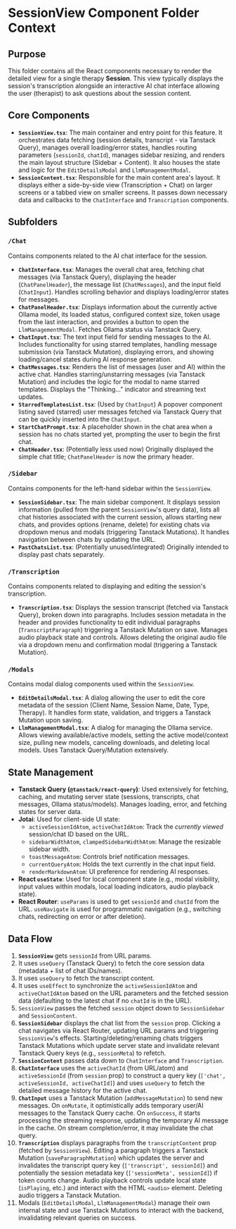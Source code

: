 # SessionView Component Folder Context

## Purpose

This folder contains all the React components necessary to render the detailed view for a single therapy **Session**. This view typically displays the session's transcription alongside an interactive AI chat interface allowing the user (therapist) to ask questions about the session content.

## Core Components

*   **`SessionView.tsx`**: The main container and entry point for this feature. It orchestrates data fetching (session details, transcript - via Tanstack Query), manages overall loading/error states, handles routing parameters (`sessionId`, `chatId`), manages sidebar resizing, and renders the main layout structure (Sidebar + Content). It also houses the state and logic for the `EditDetailsModal` and `LlmManagementModal`.
*   **`SessionContent.tsx`**: Responsible for the main content area's layout. It displays either a side-by-side view (Transcription + Chat) on larger screens or a tabbed view on smaller screens. It passes down necessary data and callbacks to the `ChatInterface` and `Transcription` components.

## Subfolders

### `/Chat`

Contains components related to the AI chat interface for the session.

*   **`ChatInterface.tsx`**: Manages the overall chat area, fetching chat messages (via Tanstack Query), displaying the header (`ChatPanelHeader`), the message list (`ChatMessages`), and the input field (`ChatInput`). Handles scrolling behavior and displays loading/error states for messages.
*   **`ChatPanelHeader.tsx`**: Displays information about the currently active Ollama model, its loaded status, configured context size, token usage from the last interaction, and provides a button to open the `LlmManagementModal`. Fetches Ollama status via Tanstack Query.
*   **`ChatInput.tsx`**: The text input field for sending messages to the AI. Includes functionality for using starred templates, handling message submission (via Tanstack Mutation), displaying errors, and showing loading/cancel states during AI response generation.
*   **`ChatMessages.tsx`**: Renders the list of messages (user and AI) within the active chat. Handles starring/unstarring messages (via Tanstack Mutation) and includes the logic for the modal to name starred templates. Displays the "Thinking..." indicator and streaming text updates.
*   **`StarredTemplatesList.tsx`**: (Used by `ChatInput`) A popover component listing saved (starred) user messages fetched via Tanstack Query that can be quickly inserted into the `ChatInput`.
*   **`StartChatPrompt.tsx`**: A placeholder shown in the chat area when a session has no chats started yet, prompting the user to begin the first chat.
*   **`ChatHeader.tsx`**: (Potentially less used now) Originally displayed the simple chat title; `ChatPanelHeader` is now the primary header.

### `/Sidebar`

Contains components for the left-hand sidebar within the `SessionView`.

*   **`SessionSidebar.tsx`**: The main sidebar component. It displays session information (pulled from the parent `SessionView`'s query data), lists all chat histories associated with the current session, allows starting new chats, and provides options (rename, delete) for existing chats via dropdown menus and modals (triggering Tanstack Mutations). It handles navigation between chats by updating the URL.
*   **`PastChatsList.tsx`**: (Potentially unused/integrated) Originally intended to display past chats separately.

### `/Transcription`

Contains components related to displaying and editing the session's transcription.

*   **`Transcription.tsx`**: Displays the session transcript (fetched via Tanstack Query), broken down into paragraphs. Includes session metadata in the header and provides functionality to edit individual paragraphs (`TranscriptParagraph`) triggering a Tanstack Mutation on save. Manages audio playback state and controls. Allows deleting the original audio file via a dropdown menu and confirmation modal (triggering a Tanstack Mutation).

### `/Modals`

Contains modal dialog components used within the `SessionView`.

*   **`EditDetailsModal.tsx`**: A dialog allowing the user to edit the core metadata of the session (Client Name, Session Name, Date, Type, Therapy). It handles form state, validation, and triggers a Tanstack Mutation upon saving.
*   **`LlmManagementModal.tsx`**: A dialog for managing the Ollama service. Allows viewing available/active models, setting the active model/context size, pulling new models, canceling downloads, and deleting local models. Uses Tanstack Query/Mutation extensively.

## State Management

*   **Tanstack Query (`@tanstack/react-query`)**: Used extensively for fetching, caching, and mutating server state (sessions, transcripts, chat messages, Ollama status/models). Manages loading, error, and fetching states for server data.
*   **Jotai**: Used for client-side UI state:
    *   `activeSessionIdAtom`, `activeChatIdAtom`: Track the *currently viewed* session/chat ID based on the URL.
    *   `sidebarWidthAtom`, `clampedSidebarWidthAtom`: Manage the resizable sidebar width.
    *   `toastMessageAtom`: Controls brief notification messages.
    *   `currentQueryAtom`: Holds the text currently in the chat input field.
    *   `renderMarkdownAtom`: UI preference for rendering AI responses.
*   **React `useState`**: Used for local component state (e.g., modal visibility, input values within modals, local loading indicators, audio playback state).
*   **React Router**: `useParams` is used to get `sessionId` and `chatId` from the URL. `useNavigate` is used for programmatic navigation (e.g., switching chats, redirecting on error or after deletion).

## Data Flow

1.  **`SessionView`** gets `sessionId` from URL params.
2.  It uses `useQuery` (Tanstack Query) to fetch the core session data (metadata + list of chat IDs/names).
3.  It uses `useQuery` to fetch the transcript content.
4.  It uses `useEffect` to synchronize the `activeSessionIdAtom` and `activeChatIdAtom` based on the URL parameters and the fetched session data (defaulting to the latest chat if no `chatId` is in the URL).
5.  `SessionView` passes the fetched `session` object down to `SessionSidebar` and `SessionContent`.
6.  **`SessionSidebar`** displays the chat list from the `session` prop. Clicking a chat navigates via React Router, updating URL params and triggering `SessionView`'s effects. Starting/deleting/renaming chats triggers Tanstack Mutations which update server state and invalidate relevant Tanstack Query keys (e.g., `sessionMeta`) to refetch.
7.  **`SessionContent`** passes data down to `ChatInterface` and `Transcription`.
8.  **`ChatInterface`** uses the `activeChatId` (from URL/atom) and `activeSessionId` (from `session` prop) to construct a query key (`['chat', activeSessionId, activeChatId]`) and uses `useQuery` to fetch the detailed message history for the active chat.
9.  **`ChatInput`** uses a Tanstack Mutation (`addMessageMutation`) to send new messages. On `onMutate`, it optimistically adds temporary user/AI messages to the Tanstack Query cache. On `onSuccess`, it starts processing the streaming response, updating the temporary AI message in the cache. On stream completion/error, it may invalidate the chat query.
10. **`Transcription`** displays paragraphs from the `transcriptContent` prop (fetched by `SessionView`). Editing a paragraph triggers a Tanstack Mutation (`saveParagraphMutation`) which updates the server and invalidates the transcript query key (`['transcript', sessionId]`) and potentially the session metadata key (`['sessionMeta', sessionId]`) if token counts change. Audio playback controls update local state (`isPlaying`, etc.) and interact with the HTML `<audio>` element. Deleting audio triggers a Tanstack Mutation.
11. Modals (`EditDetailsModal`, `LlmManagementModal`) manage their own internal state and use Tanstack Mutations to interact with the backend, invalidating relevant queries on success.
